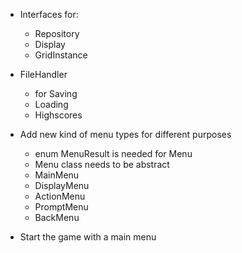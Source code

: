 * Interfaces for:
    * Repository
    * Display
    * GridInstance

* FileHandler
    * for Saving
    * Loading
    * Highscores

* Add new kind of menu types for different purposes
    * enum MenuResult is needed for Menu
    * Menu class needs to be abstract
    * MainMenu
    * DisplayMenu
    * ActionMenu
    * PromptMenu
    * BackMenu

* Start the game with a main menu
